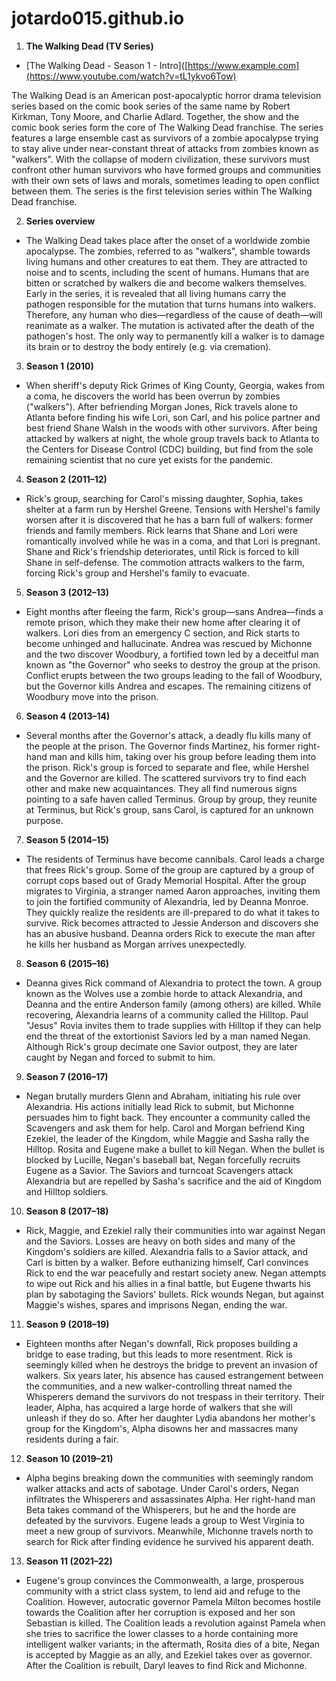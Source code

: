 # jotardo015.github.io

1. **The Walking Dead (TV Series)**
- [The Walking Dead - Season 1 - Intro]([https://www.example.com](https://www.youtube.com/watch?v=tL1ykvo6Tow)

The Walking Dead is an American post-apocalyptic horror drama television series based on the comic book series of the same name by Robert Kirkman, Tony Moore, and Charlie Adlard. Together, the show and the comic book series form the core of The Walking Dead franchise. The series features a large ensemble cast as survivors of a zombie apocalypse trying to stay alive under near-constant threat of attacks from zombies known as "walkers". With the collapse of modern civilization, these survivors must confront other human survivors who have formed groups and communities with their own sets of laws and morals, sometimes leading to open conflict between them. The series is the first television series within The Walking Dead franchise.

2. **Series overview**
- The Walking Dead takes place after the onset of a worldwide zombie apocalypse. The zombies, referred to as "walkers", shamble towards living humans and other creatures to eat them. They are attracted to noise and to scents, including the scent of humans. Humans that are bitten or scratched by walkers die and become walkers themselves. Early in the series, it is revealed that all living humans carry the pathogen responsible for the mutation that turns humans into walkers. Therefore, any human who dies—regardless of the cause of death—will reanimate as a walker. The mutation is activated after the death of the pathogen's host. The only way to permanently kill a walker is to damage its brain or to destroy the body entirely (e.g. via cremation).
  
3. **Season 1 (2010)**
- When sheriff's deputy Rick Grimes of King County, Georgia, wakes from a coma, he discovers the world has been overrun by zombies ("walkers"). After befriending Morgan Jones, Rick travels alone to Atlanta before finding his wife Lori, son Carl, and his police partner and best friend Shane Walsh in the woods with other survivors. After being attacked by walkers at night, the whole group travels back to Atlanta to the Centers for Disease Control (CDC) building, but find from the sole remaining scientist that no cure yet exists for the pandemic.

4. **Season 2 (2011–12)**
- Rick's group, searching for Carol's missing daughter, Sophia, takes shelter at a farm run by Hershel Greene. Tensions with Hershel's family worsen after it is discovered that he has a barn full of walkers: former friends and family members. Rick learns that Shane and Lori were romantically involved while he was in a coma, and that Lori is pregnant. Shane and Rick's friendship deteriorates, until Rick is forced to kill Shane in self-defense. The commotion attracts walkers to the farm, forcing Rick's group and Hershel's family to evacuate.

5. **Season 3 (2012–13)**
- Eight months after fleeing the farm, Rick's group—sans Andrea—finds a remote prison, which they make their new home after clearing it of walkers. Lori dies from an emergency C section, and Rick starts to become unhinged and hallucinate. Andrea was rescued by Michonne and the two discover Woodbury, a fortified town led by a deceitful man known as "the Governor" who seeks to destroy the group at the prison. Conflict erupts between the two groups leading to the fall of Woodbury, but the Governor kills Andrea and escapes. The remaining citizens of Woodbury move into the prison.

6. **Season 4 (2013–14)**
- Several months after the Governor's attack, a deadly flu kills many of the people at the prison. The Governor finds Martinez, his former right-hand man and kills him, taking over his group before leading them into the prison. Rick's group is forced to separate and flee, while Hershel and the Governor are killed. The scattered survivors try to find each other and make new acquaintances. They all find numerous signs pointing to a safe haven called Terminus. Group by group, they reunite at Terminus, but Rick's group, sans Carol, is captured for an unknown purpose.

7. **Season 5 (2014–15)**
- The residents of Terminus have become cannibals. Carol leads a charge that frees Rick's group. Some of the group are captured by a group of corrupt cops based out of Grady Memorial Hospital. After the group migrates to Virginia, a stranger named Aaron approaches, inviting them to join the fortified community of Alexandria, led by Deanna Monroe. They quickly realize the residents are ill-prepared to do what it takes to survive. Rick becomes attracted to Jessie Anderson and discovers she has an abusive husband. Deanna orders Rick to execute the man after he kills her husband as Morgan arrives unexpectedly.

8. **Season 6 (2015–16)**
- Deanna gives Rick command of Alexandria to protect the town. A group known as the Wolves use a zombie horde to attack Alexandria, and Deanna and the entire Anderson family (among others) are killed. While recovering, Alexandria learns of a community called the Hilltop. Paul "Jesus" Rovia invites them to trade supplies with Hilltop if they can help end the threat of the extortionist Saviors led by a man named Negan. Although Rick's group decimate one Savior outpost, they are later caught by Negan and forced to submit to him.

9. **Season 7 (2016–17)**
- Negan brutally murders Glenn and Abraham, initiating his rule over Alexandria. His actions initially lead Rick to submit, but Michonne persuades him to fight back. They encounter a community called the Scavengers and ask them for help. Carol and Morgan befriend King Ezekiel, the leader of the Kingdom, while Maggie and Sasha rally the Hilltop. Rosita and Eugene make a bullet to kill Negan. When the bullet is blocked by Lucille, Negan's baseball bat, Negan forcefully recruits Eugene as a Savior. The Saviors and turncoat Scavengers attack Alexandria but are repelled by Sasha's sacrifice and the aid of Kingdom and Hilltop soldiers.

10. **Season 8 (2017–18)**
- Rick, Maggie, and Ezekiel rally their communities into war against Negan and the Saviors. Losses are heavy on both sides and many of the Kingdom's soldiers are killed. Alexandria falls to a Savior attack, and Carl is bitten by a walker. Before euthanizing himself, Carl convinces Rick to end the war peacefully and restart society anew. Negan attempts to wipe out Rick and his allies in a final battle, but Eugene thwarts his plan by sabotaging the Saviors' bullets. Rick wounds Negan, but against Maggie's wishes, spares and imprisons Negan, ending the war.

11. **Season 9 (2018–19)**
- Eighteen months after Negan's downfall, Rick proposes building a bridge to ease trading, but this leads to more resentment. Rick is seemingly killed when he destroys the bridge to prevent an invasion of walkers. Six years later, his absence has caused estrangement between the communities, and a new walker-controlling threat named the Whisperers demand the survivors do not trespass in their territory. Their leader, Alpha, has acquired a large horde of walkers that she will unleash if they do so. After her daughter Lydia abandons her mother's group for the Kingdom's, Alpha disowns her and massacres many residents during a fair.

12. **Season 10 (2019–21)**
- Alpha begins breaking down the communities with seemingly random walker attacks and acts of sabotage. Under Carol's orders, Negan infiltrates the Whisperers and assassinates Alpha. Her right-hand man Beta takes command of the Whisperers, but he and the horde are defeated by the survivors. Eugene leads a group to West Virginia to meet a new group of survivors. Meanwhile, Michonne travels north to search for Rick after finding evidence he survived his apparent death.

13. **Season 11 (2021–22)**
- Eugene's group convinces the Commonwealth, a large, prosperous community with a strict class system, to lend aid and refuge to the Coalition. However, autocratic governor Pamela Milton becomes hostile towards the Coalition after her corruption is exposed and her son Sebastian is killed. The Coalition leads a revolution against Pamela when she tries to sacrifice the lower classes to a horde containing more intelligent walker variants; in the aftermath, Rosita dies of a bite, Negan is accepted by Maggie as an ally, and Ezekiel takes over as governor. After the Coalition is rebuilt, Daryl leaves to find Rick and Michonne.
